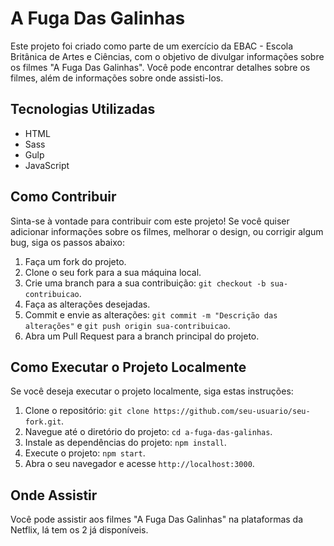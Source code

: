 # A Fuga Das Galinhas

Este projeto foi criado como parte de um exercício da EBAC - Escola Britânica de Artes e Ciências, com o objetivo de divulgar 
informações sobre os filmes "A Fuga Das Galinhas". Você pode encontrar detalhes sobre os filmes, além de informações sobre onde assisti-los.

## Tecnologias Utilizadas

- HTML
- Sass
- Gulp
- JavaScript

## Como Contribuir

Sinta-se à vontade para contribuir com este projeto! Se você quiser adicionar informações sobre os filmes, melhorar o design, ou corrigir algum bug, siga os passos abaixo:

1. Faça um fork do projeto.
2. Clone o seu fork para a sua máquina local.
3. Crie uma branch para a sua contribuição: `git checkout -b sua-contribuicao`.
4. Faça as alterações desejadas.
5. Commit e envie as alterações: `git commit -m "Descrição das alterações"` e `git push origin sua-contribuicao`.
6. Abra um Pull Request para a branch principal do projeto.

## Como Executar o Projeto Localmente

Se você deseja executar o projeto localmente, siga estas instruções:

1. Clone o repositório: `git clone https://github.com/seu-usuario/seu-fork.git`.
2. Navegue até o diretório do projeto: `cd a-fuga-das-galinhas`.
3. Instale as dependências do projeto: `npm install`.
4. Execute o projeto: `npm start`.
5. Abra o seu navegador e acesse `http://localhost:3000`.

## Onde Assistir

Você pode assistir aos filmes "A Fuga Das Galinhas" na plataformas da Netflix, lá tem os 2 já disponíveis.
